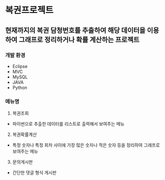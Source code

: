 # 복권프로젝트  
## 현재까지의 복권 담청번호를 추출하여 해당 데이터을 이용하여 그래프로 정리하거나 확률 계산하는 프로젝트
### 개발 환경
+ Eclipse  
+ MVC 
+ MySQL 
+ JAVA 
+ Python
### 메뉴명
1. 복권조회
+ 파이썬으로 추출한 데이터를 리스트로 출력해서 보여주는 메뉴<br/>
2. 복권확률계산
+ 특정 숫자나 특정 회차 사이에 가장 많은 숫자나 적은 숫자 등을 정리하여 그래프로 보여주는 메뉴<br/>
3. 문의게시판
+ 간단한 댓글 형식 게시판
